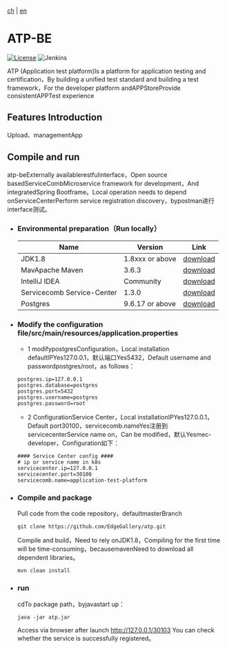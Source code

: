 [ch](README.md) | [en](README_en.md)

# ATP-BE

[![License](https://img.shields.io/badge/License-Apache%202.0-blue.svg)](https://opensource.org/licenses/Apache-2.0)
![Jenkins](https://img.shields.io/jenkins/build?jobUrl=http%3A%2F%2Fjenkins.edgegallery.org%2Fview%2FMEC-PLATFORM-BUILD%2Fjob%2Fappstore-backend-docker-image-build-update-daily-master%2F)

ATP (Application test platform)Is a platform for application testing and certification，By building a unified test standard and building a test framework，For the developer platform andAPPStoreProvide consistentAPPTest experience


## Features Introduction

Upload、managementApp

## Compile and run

  atp-beExternally availablerestfulinterface，Open source basedServiceCombMicroservice framework for development，And integratedSpring Bootframe。Local operation needs to depend onServiceCenterPerform service registration discovery，bypostman进行interface测试。

- ### Environmental preparation（Run locally）
  
    |  Name     | Version   | Link |
    |  ----     | ----  |  ---- |
    | JDK1.8 |1.8xxx or above | [download](https://www.oracle.com/java/technologies/javase-jdk8-downloads.html)
    | MavApache Maven |3.6.3 | [download](https://maven.apache.org/download.cgi)
    | IntelliJ IDEA |Community |[download](https://www.jetbrains.com/idea/download/)
    | Servicecomb Service-Center    | 1.3.0 | [download](https://servicecomb.apache.org/cn/release/service-center-downloads/)
    | Postgres  | 9.6.17 or above |   [download](https://www.enterprisedb.com/downloads/postgres-postgresql-downloads) |

- ### Modify the configuration file/src/main/resources/application.properties

    - 1 modifypostgresConfiguration，Local installation defaultIPYes127.0.0.1，默认端口Yes5432，Default username and passwordpostgres/root，as follows：
    ```
    postgres.ip=127.0.0.1
    postgres.database=postgres
    postgres.port=5432
    postgres.username=postgres
    postgres.password=root
    ```
    - 2 ConfigurationService Center，Local installationIPYes127.0.0.1，Default port30100，servicecomb.nameYes注册到servicecenterService name on，Can be modified，默认Yesmec-developer，Configuration如下：
    ```
    #### Service Center config ####
    # ip or service name in k8s
    servicecenter.ip=127.0.0.1
    servicecenter.port=30100
    servicecomb.name=application-test-platform
    ```

- ### Compile and package
    Pull code from the code repository，defaultmasterBranch
    
    ```
    git clone https://github.com/EdgeGallery/atp.git
    ```

    Compile and build，Need to rely onJDK1.8，Compiling for the first time will be time-consuming，becausemavenNeed to download all dependent libraries。

    ```
    mvn clean install
    ```

- ### run
    cdTo package path，byjavastart up：
    ```
    java -jar atp.jar
    ```
    Access via browser after launch http://127.0.0.1/30103 You can check whether the service is successfully registered。
